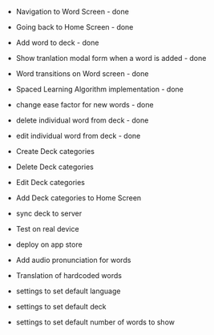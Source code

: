 - Navigation to Word Screen - done
- Going back to Home Screen - done
- Add word to deck - done
- Show tranlation modal form when a word is added  - done 
- Word transitions on Word screen - done 
- Spaced Learning Algorithm implementation - done

- change ease factor for new words - done 
- delete individual word from deck - done
- edit individual word from deck - done
- Create Deck categories
- Delete Deck categories
- Edit Deck categories 
- Add Deck categories to Home Screen

- sync deck to server
- Test on real device
- deploy on app store


- Add audio pronunciation for words
- Translation of hardcoded words 
- settings to set default language
- settings to set default deck
- settings to set default number of words to show